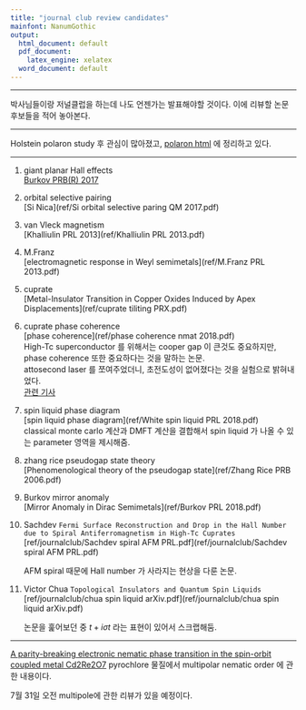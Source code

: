 ```yaml
---
title: "journal club review candidates"
mainfont: NanumGothic
output:
  html_document: default
  pdf_document:
    latex_engine: xelatex
  word_document: default
---
```






***

박사님들이랑 저널클럽을 하는데 나도 언젠가는 발표해야할 것이다. 이에 리뷰할 논문 후보들을 적어 놓아본다.


***

Holstein polaron study 후 관심이 많아졌고, [polaron html](/Users/parkjinhong/Dropbox/2-study/my_project/Mishchenko/polaron/polaron.html) 에 정리하고 있다. 

***


1. giant planar Hall effects  
[Burkov PRB(R) 2017](ref/17-Burkov-GPHE-PRB.pdf)  

1. orbital selective pairing  
[Si Nica](ref/Si orbital selective paring QM 2017.pdf)  


1. van Vleck magnetism  
[Khalliulin PRL 2013](ref/Khalliulin PRL 2013.pdf)

1. M.Franz  
[electromagnetic response in Weyl semimetals](ref/M.Franz PRL 2013.pdf)

1. cuprate  
[Metal-Insulator Transition in Copper Oxides Induced by Apex Displacements](ref/cuprate tiliting PRX.pdf)

1. cuprate phase coherence  
[phase coherence](ref/phase coherence nmat 2018.pdf)  
High-Tc superconductor 를 위해서는 cooper gap 이 큰것도 중요하지만, phase coherence 또한 중요하다는 것을 말하는 논문.  
attosecond laser 를 쪼여주었더니, 초전도성이 없어졌다는 것을 실험으로 밝혀내었다.  
[관련 기사](https://phys.org/news/2018-05-track-ultrafast-emergence-superconductivity.html)  


1. spin liquid phase diagram  
[spin liquid phase diagram](ref/White spin liquid PRL 2018.pdf)  
classical monte carlo 계산과 DMFT 계산을 결합해서 spin liquid 가 나올 수 있는 parameter 영역을 제시해줌.


1. zhang rice pseudogap state theory  
[Phenomenological theory of the pseudogap state](ref/Zhang Rice PRB 2006.pdf)  

1. Burkov mirror anomaly  
[Mirror Anomaly in Dirac Semimetals](ref/Burkov PRL 2018.pdf)


1. Sachdev `Fermi Surface Reconstruction and Drop in the Hall Number due to Spiral Antiferromagnetism in High-Tc Cuprates`
[ref/journalclub/Sachdev spiral AFM PRL.pdf](ref/journalclub/Sachdev spiral AFM PRL.pdf)

	AFM spiral 때문에 Hall number 가 사라지는 현상을 다룬 논문.

1. Victor Chua `Topological Insulators and Quantum Spin Liquids` [ref/journalclub/chua spin liquid arXiv.pdf](ref/journalclub/chua spin liquid arXiv.pdf)

	논문을 훑어보던 중 $t+i\sigma t$ 라는 표현이 있어서 스크랩해둠.

---

[A parity-breaking electronic nematicphase transition in the spin-orbitcoupled metal Cd2Re2O7](ref/journalclub/multipole.pdf) 
pyrochlore 물질에서 multipolar nematic order 에 관한 내용이다.

7월 31일 오전 multipole에 관한 리뷰가 있을 예정이다. 


